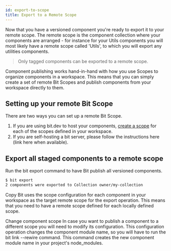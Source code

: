 ```yaml
---
id: export-to-scope
title: Export to a Remote Scope
---
```


Now that you have a versioned component you're ready to export it to your remote scope. The remote scope is the component collection where your components are arranged - for instance for your Utils components you will most likely have a remote scope called 'Utils', to which you will export any utilities components.

> Only tagged components can be exported to a remote scope.

Component publishing works hand-in-hand with how you use Scopes to organize components in a workspace. This means that you can simply create a set of remote Bit Scopes and publish components from your workspace directly to them.

## Setting up your remote Bit Scope
There are two ways you can set up a remote Bit Scope.

1. If you are using bit.dev to host your components, [create a scope](https://bit.dev/~create-collection) for each of the scopes defined in your workspace.
1. If you are self-hosting a bit server, please follow the instructions here (link here when available).

## Export all staged components to a remote scope
Run the bit export command to have Bit publish all versioned components.

``` sh
$ bit export
2 components were exported to Collection owner/my-collection
```

Copy
Bit uses the scope configuration for each component in your workspace as the target remote scope for the export operation. This means that you need to have a remote scope defined for each locally defined scope.

Change component scope
In case you want to publish a component to a different scope you will need to modify its configuration. This configuration operation changes the component module name, so you will have to run the bit link --rewire command. This command creates the new component module name in your project's node_modules.

<!-- ## Export to Your Own Server -->